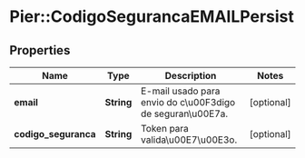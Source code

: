 # Pier::CodigoSegurancaEMAILPersist

## Properties
Name | Type | Description | Notes
------------ | ------------- | ------------- | -------------
**email** | **String** | E-mail usado para envio do c\u00F3digo de seguran\u00E7a. | [optional] 
**codigo_seguranca** | **String** | Token para valida\u00E7\u00E3o. | [optional] 


